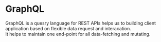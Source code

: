 # GraphQL

GraphQL is a quesry language for REST APIs helps us to building client application based on flexible data request and interacation.<br>
It helps to maintain one end-point for all data-fetching and mutating.
